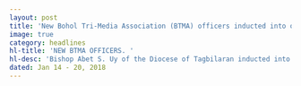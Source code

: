 ```yaml
---
layout: post
title: 'New Bohol Tri-Media Association (BTMA) officers inducted into office'
image: true
category: headlines
hl-title: 'NEW BTMA OFFICERS. '
hl-desc: 'Bishop Abet S. Uy of the Diocese of Tagbilaran inducted into office last Friday night the new set of officers of the Bohol Tri-Media Association (BTMA) led by Engr. TibbsBullecer Jr. (Station DYRD) at the Bohol Tropics Resort. Bohol Gov. Edgar M. Chatto was the guest of honor. City Mayor Baba Yap also spoke during the event. The new BTMA officers include Fred Araneta (DYRD) as vice-president; LitoResponte (DYTR), vice-president for broadcast; ChitoVisarra (Bohol Chronicle), vice-president for print; May Hope Arsenal, secretary; ChingMaestrado (Bohol Chronicle), treasurer. Members of the board of directors are BalilihanKag. DodongLibatona (DYTR), Jun Gutierrez (DYRD), CelRemolador (DYRD), Bob Galero (DYTR), RicObedencio (Bohol News Today) and Atty. DandanBantugan (Bohol Sunday News) who is also the legal counsel.'
dated: Jan 14 - 20, 2018
---
```

